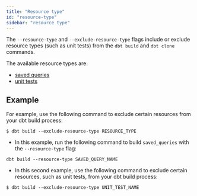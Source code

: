 ```yaml
---
title: "Resource type"
id: "resource-type"
sidebar: "resource type"
---
```


The `--resource-type` and `--exclude-resource-type` flags include or exclude resource types (such as unit tests) from the `dbt build` and `dbt clone` commands.

The available resource types are:

<VersionBlock lastVersion="1.7">

</VersionBlock>


<VersionBlock firsttVersion="1.8">

- [saved queries](/docs/build/saved-queries)  
- [unit tests](/docs/build/unit-tests)

</VersionBlock>

## Example

<VersionBlock lastVersion="1.7">

For example, use the following command to exclude certain resources from your dbt build process: 

<File name='Usage'>

```text
$ dbt build --exclude-resource-type RESOURCE_TYPE
```

</File>

</VersionBlock>

<VersionBlock firsttVersion="1.8">

- In this example, run the following command to build `saved_queries` with the `--resource-type` flag:

  <File name='Usage'>

```text
dbt build --resource-type SAVED_QUERY_NAME
```

</File>


-  In this second example, use the following command to exclude certain resources, such as unit tests, from your dbt build process: 

<File name='Usage'>

```text
$ dbt build --exclude-resource-type UNIT_TEST_NAME
```

</File>

</VersionBlock>
